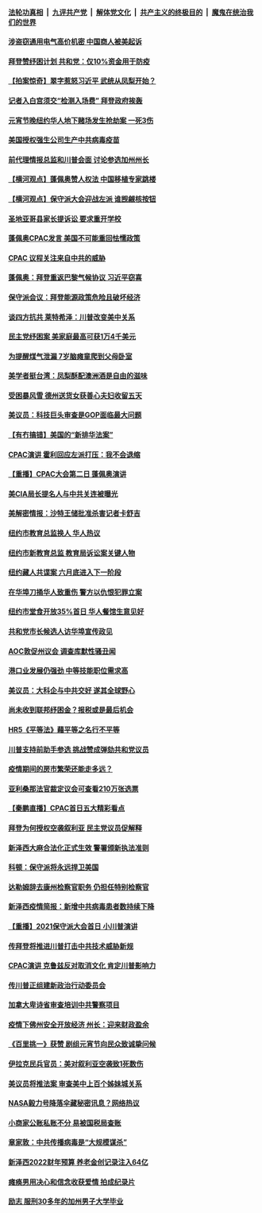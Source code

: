 ####  [法轮功真相](../../../../basic/blob/master/README.md?t=02281502) &nbsp;|&nbsp; [九评共产党](../../../../9ping.md/blob/master/README.md?t=02281502) &nbsp;|&nbsp; [解体党文化](../../../../jtdwh.md/blob/master/README.md?t=02281502)  &nbsp;|&nbsp; [共产主义的终极目的](../../../../gczydzjmd.md/blob/master/README.md?t=02281502) &nbsp;|&nbsp; [魔鬼在统治我们的世界](../../../../mgztzwmdsj.md/blob/master/README.md?t=02281502) 

#### [涉盗窃通用电气高价机密 中国商人被美起诉](../pages/nsc412/n12779369.md?t=02281502) 

#### [拜登赞纾困计划 共和党：仅10%资金用于防疫](../pages/nsc412/n12779614.md?t=02281502) 

#### [【拍案惊奇】翠字惹怒习近平 武统从凤梨开始？](../pages/nsc412/n12779667.md?t=02281502) 

#### [记者入白宫须交“检测入场费” 拜登政府挨轰](../pages/nsc412/n12779630.md?t=02281502) 

#### [元宵节晚纽约华人地下赌场发生抢劫案  一死3伤](../pages/nsc412/n12779745.md?t=02281502) 

#### [美国授权强生公司生产中共病毒疫苗](../pages/nsc412/n12779446.md?t=02281502) 

#### [前代理情报总监和川普会面 讨论参选加州州长](../pages/nsc412/n12779566.md?t=02281502) 

#### [【横河观点】蓬佩奥赞人权法 中国移植专家跳楼](../pages/nsc412/n12779595.md?t=02281502) 

#### [【横河观点】保守派大会迎战左派 谁觊觎核按钮](../pages/nsc412/n12778261.md?t=02281502) 

#### [圣地亚哥县家长提诉讼  要求重开学校](../pages/nsc412/n12779549.md?t=02281502) 

#### [蓬佩奥CPAC发言 美国不可能重回怯懦政策](../pages/nsc412/n12779471.md?t=02281502) 

#### [CPAC 议程关注来自中共的威胁](../pages/nsc412/n12779505.md?t=02281502) 

#### [蓬佩奥：拜登重返巴黎气候协议 习近平窃喜](../pages/nsc412/n12779452.md?t=02281502) 

#### [保守派会议：拜登能源政策危险且破坏经济](../pages/nsc412/n12779436.md?t=02281502) 

#### [谈四方抗共 莱特希泽：川普改变美中关系](../pages/nsc412/n12779268.md?t=02281502) 

#### [民主党纾困案 美家庭最高可获1万4千美元](../pages/nsc412/n12779217.md?t=02281502) 

#### [为提醒煤气泄漏 7岁脑瘫童爬到父母卧室](../pages/nsc412/n12778524.md?t=02281502) 

#### [美学者挺台湾：凤梨酥配澳洲酒是自由的滋味](../pages/nsc412/n12779129.md?t=02281502) 

#### [受困暴风雪 德州送货女获善心夫妇收留五天](../pages/nsc412/n12778352.md?t=02281502) 

#### [美议员：科技巨头审查是GOP面临最大问题](../pages/nsc412/n12779152.md?t=02281502) 

#### [【有冇搞错】美国的“新排华法案”](../pages/nsc412/n12777718.md?t=02281502) 

#### [CPAC演讲 霍利回应左派打压：我不会退缩](../pages/nsc412/n12779043.md?t=02281502) 

#### [【重播】CPAC大会第二日 蓬佩奥演讲](../pages/nsc412/n12778085.md?t=02281502) 

#### [美CIA局长提名人与中共关连被曝光](../pages/nsc412/n12778756.md?t=02281502) 

#### [美解密情报：沙特王储批准杀害记者卡舒吉](../pages/nsc412/n12778728.md?t=02281502) 

#### [纽约市教育总监换人 华人热议](../pages/nsc412/n12778587.md?t=02281502) 

#### [纽约市新教育总监 教育局诉讼案关键人物](../pages/nsc412/n12778569.md?t=02281502) 

#### [纽约藏人共谍案 六月底进入下一阶段](../pages/nsc412/n12778590.md?t=02281502) 

#### [在华埠刀捅华人致重伤   警方以仇恨犯罪立案](../pages/nsc412/n12778594.md?t=02281502) 

#### [纽约市堂食开放35%首日 华人餐馆生意见好](../pages/nsc412/n12778636.md?t=02281502) 

#### [共和党市长候选人访华埠宣传政见](../pages/nsc412/n12778458.md?t=02281502) 

#### [AOC敦促州议会 调查库默性骚丑闻](../pages/nsc412/n12778455.md?t=02281502) 

#### [港口业发展仍强劲 中等技能职位需求高](../pages/nsc412/n12778499.md?t=02281502) 

#### [美议员：大科企与中共交好 遂其全球野心](../pages/nsc412/n12778406.md?t=02281502) 

#### [尚未收到联邦纾困金？报税或是最后机会](../pages/nsc412/n12778400.md?t=02281502) 

#### [HR5《平等法》藉平等之名行不平等](../pages/nsc412/n12778381.md?t=02281502) 

#### [川普支持前助手参选 挑战赞成弹劾共和党议员](../pages/nsc412/n12778252.md?t=02281502) 

#### [疫情期间的房市繁荣还能走多远？](../pages/nsc412/n12778349.md?t=02281502) 

#### [亚利桑那法官裁定议会可查看210万张选票](../pages/nsc412/n12778232.md?t=02281502) 

#### [【秦鹏直播】CPAC首日五大精彩看点](../pages/nsc412/n12777724.md?t=02281502) 

#### [拜登为何授权空袭叙利亚 民主党议员促解释](../pages/nsc412/n12778074.md?t=02281502) 

#### [新泽西大麻合法化正式生效 警署颁新执法准则](../pages/nsc412/n12778024.md?t=02281502) 

#### [科顿：保守派将永远捍卫美国](../pages/nsc412/n12777987.md?t=02281502) 

#### [达勒姆辞去康州检察官职务 仍担任特别检察官](../pages/nsc412/n12777963.md?t=02281502) 

#### [新泽西疫情简报：新增中共病毒患者数持续下降](../pages/nsc412/n12777449.md?t=02281502) 

#### [【重播】2021保守派大会首日 小川普演讲](../pages/nsc412/n12775571.md?t=02281502) 

#### [传拜登将推进川普打击中共技术威胁新规](../pages/nsc412/n12777714.md?t=02281502) 

#### [CPAC演讲 克鲁兹反对取消文化 肯定川普影响力](../pages/nsc412/n12777686.md?t=02281502) 

#### [传川普正组建新政治行动委员会](../pages/nsc412/n12777771.md?t=02281502) 

#### [加拿大卑诗省审查培训中共警察项目](../pages/nsc412/n12777592.md?t=02281502) 

#### [疫情下佛州安全开放经济 州长：迎来财政盈余](../pages/nsc412/n12777688.md?t=02281502) 

#### [《百里挑一》获赞 剧组元宵节向民众致诚挚问候](../pages/nsc412/n12777548.md?t=02281502) 

#### [伊拉克民兵官员：美对叙利亚空袭致1死数伤](../pages/nsc412/n12777673.md?t=02281502) 

#### [美议员将推法案 审查美中上百个姊妹城关系](../pages/nsc412/n12777497.md?t=02281502) 

#### [NASA毅力号降落伞藏秘密讯息？网络热议](../pages/nsc412/n12777437.md?t=02281502) 

#### [小商家公账私账不分   易被国税局查账](../pages/nsc412/n12777481.md?t=02281502) 

#### [章家敦：中共传播病毒是“大规模谋杀”](../pages/nsc412/n12777439.md?t=02281502) 

#### [新泽西2022财年预算 养老金创记录注入64亿](../pages/nsc412/n12777431.md?t=02281502) 

#### [瘫痪男用决心和信念收获爱情 拍成纪录片](../pages/nsc412/n12777206.md?t=02281502) 

#### [励志 服刑30多年的加州男子大学毕业](../pages/nsc412/n12777208.md?t=02281502) 

